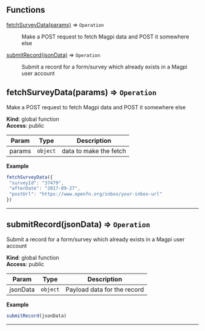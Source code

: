 ## Functions

<dl>
<dt><a href="#fetchSurveyData">fetchSurveyData(params)</a> ⇒ <code>Operation</code></dt>
<dd><p>Make a POST request to fetch Magpi data and POST it somewhere else</p>
</dd>
<dt><a href="#submitRecord">submitRecord(jsonData)</a> ⇒ <code>Operation</code></dt>
<dd><p>Submit a record for a form/survey which already exists in a Magpi user account</p>
</dd>
</dl>

<a name="fetchSurveyData"></a>

## fetchSurveyData(params) ⇒ <code>Operation</code>
Make a POST request to fetch Magpi data and POST it somewhere else

**Kind**: global function  
**Access**: public  

| Param | Type | Description |
| --- | --- | --- |
| params | <code>object</code> | data to make the fetch |

**Example**  
```js
fetchSurveyData({
 "surveyId": "37479",
 "afterDate": "2017-09-27",
 "postUrl": "https://www.openfn.org/inbox/your-inbox-url"
})
```

* * *

<a name="submitRecord"></a>

## submitRecord(jsonData) ⇒ <code>Operation</code>
Submit a record for a form/survey which already exists in a Magpi user account

**Kind**: global function  
**Access**: public  

| Param | Type | Description |
| --- | --- | --- |
| jsonData | <code>object</code> | Payload data for the record |

**Example**  
```js
submitRecord(jsonData)
```

* * *

